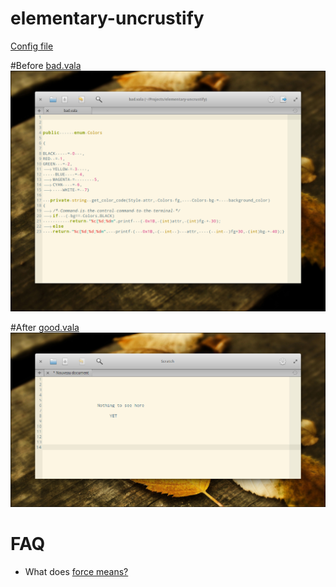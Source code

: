 # elementary-uncrustify

[Config file](/contractor/uncrustify-elementary-vala.cfg)

#Before [bad.vala](bad.vala)
![](https://raw.githubusercontent.com/PerfectCarl/elementary-uncrustify/master/doc/bad.png)

#After [good.vala](good.vala)
![](https://raw.githubusercontent.com/PerfectCarl/elementary-uncrustify/master/doc/good.png)

# FAQ
  - What does [force means?](http://stackoverflow.com/questions/8718654/what-does-force-do-in-uncrustify)

